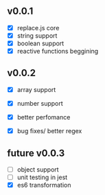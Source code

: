 ## v0.0.1
- [x] replace.js core
- [x] string support
- [x] boolean support
- [x] reactive functions beggining

## v0.0.2
- [x] array support
- [x] number support
- [x] better perfomance
- [x] bug fixes/ better regex


## future v0.0.3
- [ ] object support
- [ ] unit testing in jest
- [x] es6 transformation
